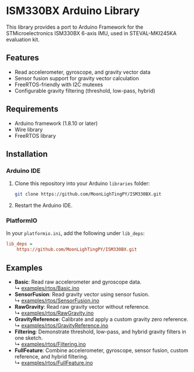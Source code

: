# ISM330BX Arduino Library

This library provides a port to Arduino Framework for the STMicroelectronics ISM330BX 6-axis IMU, used in STEVAL-MKI245KA evaluation kit.

## Features
- Read accelerometer, gyroscope, and gravity vector data
- Sensor fusion support for gravity vector calculation
- FreeRTOS-friendly with I2C mutexes
- Configurable gravity filtering (threshold, low-pass, hybrid)

## Requirements
- Arduino framework (1.8.10 or later)
- Wire library
- FreeRTOS library

## Installation
### Arduino IDE
1. Clone this repository into your Arduino `libraries` folder:
   ```bash
   git clone https://github.com/MoonLighTingPY/ISM330BX.git
   ```
2. Restart the Arduino IDE.

### PlatformIO
In your `platformio.ini`, add the following under `lib_deps`:
```ini
lib_deps =
    https://github.com/MoonLighTingPY/ISM330BX.git
```


## Examples

- **Basic**: Read raw accelerometer and gyroscope data.  
  ↳ [examples/rtos/Basic.ino](https://github.com/MoonLighTingPY/ISM330BX/blob/main/examples/rtos/Basic.ino)
- **SensorFusion**: Read gravity vector using sensor fusion.  
  ↳ [examples/rtos/SensorFusion.ino](https://github.com/MoonLighTingPY/ISM330BX/blob/main/examples/rtos/SensorFusion.ino)
- **RawGravity**: Read raw gravity vector without reference.  
  ↳ [examples/rtos/RawGravity.ino](https://github.com/MoonLighTingPY/ISM330BX/blob/main/examples/rtos/RawGravity.ino)
- **GravityReference**: Calibrate and apply a custom gravity zero reference.  
  ↳ [examples/rtos/GravityReference.ino](https://github.com/MoonLighTingPY/ISM330BX/blob/main/examples/rtos/GravityReference.ino)
- **Filtering**: Demonstrate threshold, low-pass, and hybrid gravity filters in one sketch.  
  ↳ [examples/rtos/Filtering.ino](https://github.com/MoonLighTingPY/ISM330BX/blob/main/examples/rtos/Filtering.ino)
- **FullFeature**: Combine accelerometer, gyroscope, sensor fusion, custom reference, and hybrid filtering.  
  ↳ [examples/rtos/FullFeature.ino](https://github.com/MoonLighTingPY/ISM330BX/blob/main/examples/rtos/FullFeature.ino)
